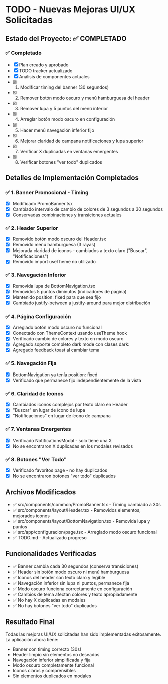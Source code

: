 # TODO - Nuevas Mejoras UI/UX Solicitadas

## Estado del Proyecto: ✅ COMPLETADO

### ✅ Completado
- [x] Plan creado y aprobado
- [x] TODO tracker actualizado
- [x] Análisis de componentes actuales
- [x] 1. Modificar timing del banner (30 segundos)
- [x] 2. Remover botón modo oscuro y menú hamburguesa del header
- [x] 3. Remover lupa y 5 puntos del menú inferior
- [x] 4. Arreglar botón modo oscuro en configuración
- [x] 5. Hacer menú navegación inferior fijo
- [x] 6. Mejorar claridad de campana notificaciones y lupa superior
- [x] 7. Verificar X duplicadas en ventanas emergentes
- [x] 8. Verificar botones "ver todo" duplicados

## Detalles de Implementación Completados

### ✅ 1. Banner Promocional - Timing
- [x] Modificado PromoBanner.tsx
- [x] Cambiado intervalo de cambio de colores de 3 segundos a 30 segundos
- [x] Conservadas combinaciones y transiciones actuales

### ✅ 2. Header Superior
- [x] Removido botón modo oscuro del Header.tsx
- [x] Removido menú hamburguesa (3 rayas)
- [x] Mejorada claridad de iconos - cambiados a texto claro ("Buscar", "Notificaciones")
- [x] Removido import useTheme no utilizado

### ✅ 3. Navegación Inferior
- [x] Removida lupa de BottomNavigation.tsx
- [x] Removidos 5 puntos diminutos (indicadores de página)
- [x] Mantenido position: fixed para que sea fijo
- [x] Cambiado justify-between a justify-around para mejor distribución

### ✅ 4. Página Configuración
- [x] Arreglado botón modo oscuro no funcional
- [x] Conectado con ThemeContext usando useTheme hook
- [x] Verificado cambio de colores y texto en modo oscuro
- [x] Agregado soporte completo dark mode con clases dark:
- [x] Agregado feedback toast al cambiar tema

### ✅ 5. Navegación Fija
- [x] BottomNavigation ya tenía position: fixed
- [x] Verificado que permanece fijo independientemente de la vista

### ✅ 6. Claridad de Iconos
- [x] Cambiados iconos complejos por texto claro en Header
- [x] "Buscar" en lugar de ícono de lupa
- [x] "Notificaciones" en lugar de ícono de campana

### ✅ 7. Ventanas Emergentes
- [x] Verificado NotificationsModal - solo tiene una X
- [x] No se encontraron X duplicadas en los modales revisados

### ✅ 8. Botones "Ver Todo"
- [x] Verificado favoritos page - no hay duplicados
- [x] No se encontraron botones "ver todo" duplicados

## Archivos Modificados
- ✅ src/components/common/PromoBanner.tsx - Timing cambiado a 30s
- ✅ src/components/layout/Header.tsx - Removidos elementos, mejorados iconos
- ✅ src/components/layout/BottomNavigation.tsx - Removida lupa y puntos
- ✅ src/app/configuracion/page.tsx - Arreglado modo oscuro funcional
- ✅ TODO.md - Actualizado progreso

## Funcionalidades Verificadas
- ✅ Banner cambia cada 30 segundos (conserva transiciones)
- ✅ Header sin botón modo oscuro ni menú hamburguesa
- ✅ Iconos del header son texto claro y legible
- ✅ Navegación inferior sin lupa ni puntos, permanece fija
- ✅ Modo oscuro funciona correctamente en configuración
- ✅ Cambios de tema afectan colores y texto apropiadamente
- ✅ No hay X duplicadas en modales
- ✅ No hay botones "ver todo" duplicados

## Resultado Final
Todas las mejoras UI/UX solicitadas han sido implementadas exitosamente. La aplicación ahora tiene:
- Banner con timing correcto (30s)
- Header limpio sin elementos no deseados
- Navegación inferior simplificada y fija
- Modo oscuro completamente funcional
- Iconos claros y comprensibles
- Sin elementos duplicados en modales
